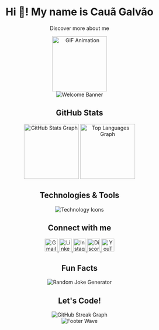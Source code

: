 <h1 align="center">Hi 👋! My name is Cauã Galvão</h1>
<p align="center">Discover more about me</p>


<div align="center">
  <img 
    height="150" 
    src="https://media0.giphy.com/media/bGgsc5mWoryfgKBx1u/200w.gif?cid=6c09b952exxgi9kwdiv994m03t12c1wmhhxqcygfx9d3b1gd&ep=v1_gifs_search&rid=200w.gif&ct=g" 
    alt="GIF Animation" 
  />
</div>


<div align="center">
  <img 
    src="https://capsule-render.vercel.app/api?type=waving&color=gradient&height=100&section=header&text=Welcome!&fontSize=40&fontAlign=50&animation=fadeIn" 
    alt="Welcome Banner"
  />
</div>


<h2 align="center">GitHub Stats</h2>
<div align="center">
  <img 
    src="https://github-readme-stats.vercel.app/api?username=devcauagalvao&hide_title=false&hide_rank=false&show_icons=true&include_all_commits=true&count_private=true&disable_animations=false&theme=material-palenight&locale=pt-br&hide_border=false" 
    height="150" 
    alt="GitHub Stats Graph" 
  />
  <img 
    src="https://github-readme-stats.vercel.app/api/top-langs?username=devcauagalvao&locale=pt-br&hide_title=false&layout=compact&card_width=320&langs_count=5&theme=shades-of-purple&hide_border=false" 
    height="150" 
    alt="Top Languages Graph" 
  />
</div>


<h2 align="center">Technologies & Tools</h2>
<div align="center">
  <img 
    src="https://skillicons.dev/icons?i=bootstrap,react,js,python,php,nodejs,html,css,mysql,firebase,git,github,vscode" 
    alt="Technology Icons" 
  />
</div>


<h2 align="center">Connect with me</h2>
<div align="center">
  <a href="https://mail.google.com/mail/u/1/#inbox" target="_blank">
    <img 
      src="https://img.shields.io/static/v1?message=Gmail&logo=gmail&label=&color=D14836&logoColor=white&labelColor=&style=for-the-badge" 
      height="35" 
      alt="Gmail" 
    />
  </a>
  <a href="https://br.linkedin.com/in/cau%C3%A3-galv%C3%A3o-690423254" target="_blank">
    <img 
      src="https://img.shields.io/static/v1?message=LinkedIn&logo=linkedin&label=&color=0077B5&logoColor=white&labelColor=&style=for-the-badge" 
      height="35" 
      alt="LinkedIn" 
    />
  </a>
  <a href="https://www.instagram.com/eugalvao._/" target="_blank">
    <img 
      src="https://img.shields.io/static/v1?message=Instagram&logo=instagram&label=&color=E4405F&logoColor=white&labelColor=&style=for-the-badge" 
      height="35" 
      alt="Instagram" 
    />
  </a>
  <a href="https://discord.com" target="_blank">
    <img 
      src="https://img.shields.io/static/v1?message=Discord&logo=discord&label=&color=7289DA&logoColor=white&labelColor=&style=for-the-badge" 
      height="35" 
      alt="Discord" 
    />
  </a>
  <a href="https://youtube.com" target="_blank">
    <img 
      src="https://img.shields.io/static/v1?message=YouTube&logo=youtube&label=&color=FF0000&logoColor=white&labelColor=&style=for-the-badge" 
      height="35" 
      alt="YouTube" 
    />
  </a>
</div>


<h2 align="center">Fun Facts</h2>
<div align="center">
  <img 
    src="https://readme-jokes.vercel.app/api" 
    alt="Random Joke Generator" 
  />
</div>


<h2 align="center">Let's Code!</h2>
<div align="center">
  <img 
    src="https://github-readme-streak-stats.herokuapp.com/?user=Cauagalvao30900&theme=highcontrast&locale=pt-br&date_format=j%20M%5B%20Y%5D" 
    alt="GitHub Streak Graph" 
  />
</div>


<div align="center">
  <img 
    src="https://capsule-render.vercel.app/api?type=waving&color=gradient&height=100&section=footer" 
    alt="Footer Wave" 
  />
</div>

